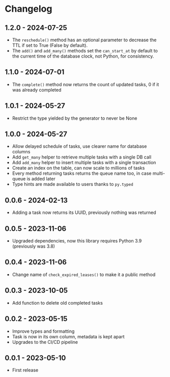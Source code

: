 # Changelog

## 1.2.0 - 2024-07-25

* The `reschedule()` method has an optional parameter to decrease the TTL if set to True (False by default).
* The `add()` and `add_many()` methods set the `can_start_at` by default to the current time of the database clock, not Python, for consistency.

## 1.1.0 - 2024-07-01

* The `complete()` method now returns the count of updated tasks, 0 if it was already completed

## 1.0.1 - 2024-05-27

* Restrict the type yielded by the generator to never be None

## 1.0.0 - 2024-05-27

* Allow delayed schedule of tasks, use clearer name for database columns
* Add `get_many` helper to retrieve multiple tasks with a single DB call
* Add `add_many` helper to insert multiple tasks with a single transaction
* Create an index on the table, can now scale to millions of tasks
* Every method returning tasks returns the queue name too, in case multi-queue is added later
* Type hints are made available to users thanks to `py.typed`

## 0.0.6 - 2024-02-13

* Adding a task now returns its UUID, previously nothing was returned

## 0.0.5 - 2023-11-06

* Upgraded dependencies, now this library requires Python 3.9 (previously was 3.8)


## 0.0.4 - 2023-11-06

* Change name of `check_expired_leases()` to make it a public method

## 0.0.3 - 2023-10-05

* Add function to delete old completed tasks

## 0.0.2 - 2023-05-15

* Improve types and formatting
* Task is now in its own column, metadata is kept apart
* Upgrades to the CI/CD pipeline

## 0.0.1 - 2023-05-10

* First release
